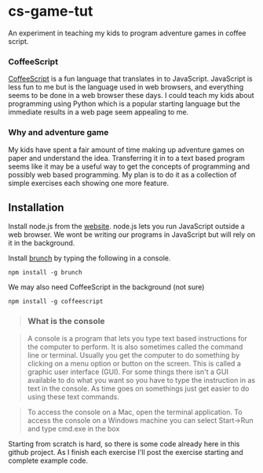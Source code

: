 cs-game-tut
===========

An experiment in teaching my kids to program adventure games in coffee script. 

### CoffeeScript

[CoffeeScript](http://coffeescript.org) is a fun language that translates in to JavaScript. JavaScript is less fun to me but is the language used in web browsers, and everything seems to be done in a web browser these days. I could teach my kids about programming using Python which is a popular starting language but the immediate results in a web page seem appealing to me.

### Why and adventure game

My kids have spent a fair amount of time making up adventure games on paper and understand the idea. Transferring it in to a text based program seems like it may be a useful way to get the concepts of programming and possibly web based programming. My plan is to do it as a collection of simple exercises each showing one more feature. 

## Installation

Install node.js from the [website](http://nodejs.org/). node.js lets you run JavaScript outside a web browser. We wont be writing our programs in JavaScript but will rely on it in the background.

Install [brunch](http://brunch.io) by typing the following in a console. 

    npm install -g brunch

We may also need CoffeeScript in the background (not sure)

    npm install -g coffeescript

>### What is the console

>A console is a program that lets you type text based instructions for the computer to perform. It is also sometimes called the command line or terminal. Usually you get the computer to do something by clicking on a menu option or button on the screen. This is called a graphic user interface (GUI). For some things there isn't a GUI available to do what you want so you have to type the instruction in as text in the console. As time goes on somethings just get easier to do using these text commands. 

>To access the console on a Mac, open the terminal application. To access the console on a Windows machine you can select Start->Run and type cmd.exe in the box


    
Starting from scratch is hard, so there is some code already here in this github project. As I finish each exercise I'll post the exercise starting and complete example code.